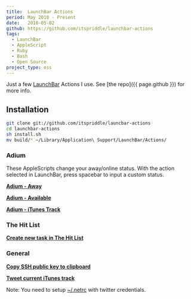 ```yaml
---
title:  LaunchBar Actions
period: May 2010 - Present
date:   2010-05-02
github: https://github.com/itspriddle/launchbar-actions
tags:
  - LaunchBar
  - AppleScript
  - Ruby
  - Bash
  - Open Source
project_type: oss
---
```


Just a few [LaunchBar][] Actions I use. See [the repo]({{ page.github }}) for
more info.

## Installation

```sh
git clone git://github.com/itspriddle/launcbar-actions
cd launchbar-actions
sh install.sh
mv build/* ~/Library/Application\ Support/LaunchBar/Actions/
```

### Adium

These AppleScripts change your away/online status. With the action selected in LaunchBar,
press spacebar to input a custom status.

**[Adium - Away](https://github.com/itspriddle/launchbar-actions/raw/master/scripts/Adium%20-%20Away.scpt)**

**[Adium - Available](https://github.com/itspriddle/launchbar-actions/raw/master/scripts/Adium%20-%20Available.scpt)**

**[Adium - iTunes Track](https://github.com/itspriddle/launchbar-actions/raw/master/scripts/Adium%20-%20iTunes%20Track.scpt)**

### The Hit List

**[Create new task in The Hit List](https://github.com/itspriddle/launchbar-actions/raw/master/scripts/Create%20new%20task%20in%20The%20Hit%20List.scpt)**

### General

**[Copy SSH public key to clipboard](https://github.com/itspriddle/launchbar-actions/raw/master/scripts/Copy%20SSH%20public%20key%20to%20clipboard.scpt)**

**[Tweet current iTunes track](https://github.com/itspriddle/launchbar-actions/raw/master/scripts/Tweet%20current%20iTunes%20track.scpt)**

Note: You need to setup [~/.netrc](https://gist.github.com/raw/387548/ed8694aaf1034d8b2251a69273bdf7fe6a231329/netrc) with twitter credentials.

[LaunchBar]: https://www.obdev.at/products/launchbar/index.html
